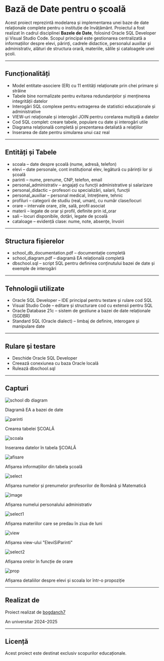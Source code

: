 # Bază de Date pentru o școală
Acest proiect reprezintă modelarea și implementarea unei baze de date relaționale complete pentru o instituție de învățământ. Proiectul a fost realizat în cadrul disciplinei **Bazele de Date**, folosind Oracle SQL Developer și Visual Studio Code. Scopul principal este gestionarea centralizată a informațiilor despre elevi, părinți, cadrele didactice, personalul auxiliar și administrativ, alături de structura orară, materiile, sălile și cataloagele unei școli.

---

## Funcționalități

- Model entitate-asociere (ER) cu 11 entități relaționate prin chei primare și străine
- Tabele bine normalizate pentru evitarea redundanțelor și menținerea integrității datelor
- Interogări SQL complexe pentru extragerea de statistici educaționale și administrative
- VIEW-uri relaționale și interogări JOIN pentru corelarea multiplă a datelor
- Cod SQL complet: creare tabele, populare cu date și interogări utile
- Diagrama relațională completă și prezentarea detaliată a relațiilor
- Inserarea de date pentru simularea unui caz real

---

## Entități și Tabele

- scoala – date despre școală (nume, adresă, telefon)
- elevi – date personale, cont instituțional elev, legătură cu părinții lor și școală
- parinti – nume, prenume, CNP, telefon, email
- personal_administrativ – angajați cu funcții administrative și salarizare
- personal_didactic – profesori cu specializări, salarii, funcții
- personal_auxiliar – personal medical, întreținere, tehnic
- profiluri – categorii de studiu (real, uman), cu număr clase/locuri
- orare – intervale orare, zile, sală, profil asociat
- materii – legate de orar și profil, definite prin id_orar
- sali – locuri disponibile, dotări, legate de școală
- cataloage – evidență clase: nume, note, absențe, învoiri

---

## Structura fișierelor

- school_db_documentation.pdf – documentație completă
- school_diagram.pdf – diagramă EA relațională completă
- dbschool.sql – script SQL pentru definirea conținutului bazei de date și exemple de interogări 

---

## Tehnologii utilizate

- Oracle SQL Developer – IDE principal pentru testare și rulare cod SQL
- Visual Studio Code – editare și structurare cod cu extensii pentru SQL
- Oracle Database 21c – sistem de gestiune a bazei de date relaționale (SGDBR)
- Standard SQL (Oracle dialect) – limbaj de definire, interogare și manipulare date

---

## Rulare și testare

- Deschide Oracle SQL Developer
- Creează conexiunea cu baza Oracle locală
- Rulează dbschool.sql

---

## Capturi

![school db diagram](https://github.com/user-attachments/assets/5a95e3f6-c3e4-4eba-a11e-86eded58865f)

Diagramă EA a bazei de date

![parinti](https://github.com/user-attachments/assets/a489a283-7dd0-4589-9a7d-d8fc9519483e)

Crearea tabelei ȘCOALĂ

![scoala](https://github.com/user-attachments/assets/8b804427-8f81-4610-9a40-4fc585270909)

Inserarea datelor în tabela ȘCOALĂ

![afisare](https://github.com/user-attachments/assets/8fb097ff-f781-4e09-b446-28d36c7856b8)

Afișarea informațiilor din tabela școală

![select](https://github.com/user-attachments/assets/e7201664-4d49-40db-8c3f-574e613099e9)

Afișarea numelor și prenumelor profesorilor de Română și Matematică

![image](https://github.com/user-attachments/assets/aac1d4fc-1ec1-4bd8-911a-b8db0e81efec)

Afișarea numelui personalului administrativ

![select1](https://github.com/user-attachments/assets/efe919a0-5435-43ce-80ae-15d868aff0cd)

Afișarea materiilor care se predau în ziua de luni

![view](https://github.com/user-attachments/assets/595296cb-973e-40e6-a5f6-1f23a785dd09)

Afișarea view-ului "EleviSiParinti"

![select2](https://github.com/user-attachments/assets/addf53c5-a3dc-4fd9-bf0c-6546e0ada414)

Afișarea orelor în funcție de orare

![prop](https://github.com/user-attachments/assets/73c854e1-d011-4a9b-aeee-4547679e0f7b)

Afișarea detaliilor despre elevi și scoala lor într-o propoziție

---

## Realizat de
Proiect realizat de [bogdanch7](https://github.com/bogdanch7)

An universitar 2024–2025

---

## Licență
Acest proiect este destinat exclusiv scopurilor educaționale.
